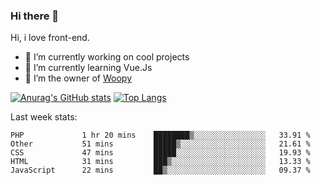 ### Hi there 👋

<!--
**Alexis-Elaxis/Alexis-Elaxis** is a ✨ _special_ ✨ repository because its `README.md` (this file) appears on your GitHub profile.-->

Hi, i love front-end.

- 🔭 I’m currently working on cool projects
- 🌱 I’m currently learning Vue.Js
- 👯 I’m the owner of [Woopy](https://github.com/Alexis-Elaxis/Woopy)
<!-- - 🤔 I’m looking for help with ...
- 💬 Ask me about ...
- 📫 How to reach me: ...
- 😄 Pronouns: ...
- ⚡ Fun fact: I have a Youtube Channel (AlexSki)-->

[![Anurag's GitHub stats](https://github-readme-stats.vercel.app/api?username=Alexis-Elaxis&theme=tokyonight&count_private=true&show_icons=true)](https://github.com/anuraghazra/github-readme-stats)
[![Top Langs](https://github-readme-stats.vercel.app/api/top-langs/?username=Alexis-Elaxis&layout=compact&theme=tokyonight&count_private=true&show_icons=true)](https://github.com/anuraghazra/github-readme-stats)

Last week stats:
<!--START_SECTION:waka-->

```text
PHP             1 hr 20 mins    ████████▒░░░░░░░░░░░░░░░░   33.91 %
Other           51 mins         █████▒░░░░░░░░░░░░░░░░░░░   21.61 %
CSS             47 mins         █████░░░░░░░░░░░░░░░░░░░░   19.93 %
HTML            31 mins         ███▒░░░░░░░░░░░░░░░░░░░░░   13.33 %
JavaScript      22 mins         ██▒░░░░░░░░░░░░░░░░░░░░░░   09.37 %
```

<!--END_SECTION:waka-->
